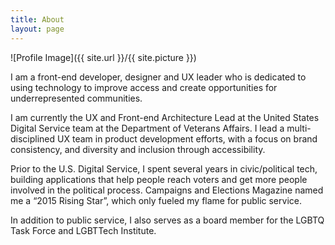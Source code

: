 ```yaml
---
title: About
layout: page
---
```

![Profile Image]({{ site.url }}/{{ site.picture }})

<p>I am a front-end developer, designer and UX leader who is dedicated to using technology to improve access and create opportunities for underrepresented communities.</p>

<p>I am currently the UX and Front-end Architecture Lead at the United States Digital Service team at the Department of Veterans Affairs. I lead a multi-disciplined UX team in product development efforts, with a focus on brand consistency, and diversity and inclusion through accessibility.</p>

<p>Prior to the U.S. Digital Service, I spent several years in civic/political tech, building applications that help people reach voters and get more people involved in the political process. Campaigns and Elections Magazine named me a “2015 Rising Star”, which only fueled my flame for public service.</p>

<p>In addition to public service, I also serves as a board member for the LGBTQ Task Force and LGBTTech Institute.</p>

